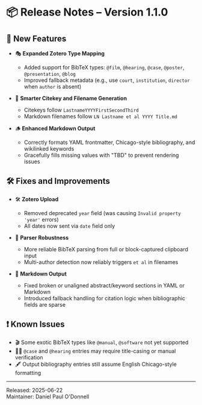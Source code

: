 # 📦 Release Notes – Version 1.1.0

## 🚀 New Features

- 🎭 **Expanded Zotero Type Mapping**
  - Added support for BibTeX types: `@film`, `@hearing`, `@case`, `@poster`, `@presentation`, `@blog`
  - Improved fallback metadata (e.g., use `court`, `institution`, `director` when `author` is absent)

- 🧠 **Smarter Citekey and Filename Generation**
  - Citekeys follow `LastnameYYYYFirstSecondThird`
  - Markdown filenames follow `LN Lastname et al YYYY Title.md`

- 🪵 **Enhanced Markdown Output**
  - Correctly formats YAML frontmatter, Chicago-style bibliography, and wikilinked keywords
  - Gracefully fills missing values with "TBD" to prevent rendering issues

## 🛠 Fixes and Improvements

- 🛠 **Zotero Upload**
  - Removed deprecated `year` field (was causing `Invalid property 'year'` errors)
  - All dates now sent via `date` field only

- 🧱 **Parser Robustness**
  - More reliable BibTeX parsing from full or block-captured clipboard input
  - Multi-author detection now reliably triggers `et al` in filenames

- 📄 **Markdown Output**
  - Fixed broken or unaligned abstract/keyword sections in YAML or Markdown
  - Introduced fallback handling for citation logic when bibliographic fields are sparse

## ❗ Known Issues

- 🎬 Some exotic BibTeX types like `@manual`, `@software` not yet supported
- 🧑‍⚖️ `@case` and `@hearing` entries may require title-casing or manual verification
- 🖋 Output bibliography entries still assume English Chicago-style formatting

---

Released: 2025-06-22  
Maintainer: Daniel Paul O'Donnell
